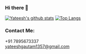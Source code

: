 ### Hi there 👋

[![Yateesh's github stats](https://github-readme-stats.vercel.app/api?username=ykgautam09&count_private=true&show_icons=true&theme=algolia)](https://github.com/anuraghazra/github-readme-stats)
[![Top Langs](https://github-readme-stats.vercel.app/api/top-langs/?username=ykgautam09&layout=compact&theme=midnight-purple)](https://github.com/anuraghazra/github-readme-stats)

### Contact Me:
+91 7895673337<br>
yateeshgautam1357@gmail.com

<!--
**ykgautam09/ykgautam09** is a ✨ _special_ ✨ repository because its `README.md` (this file) appears on your GitHub profile.

Here are some ideas to get you started:

- 🔭 I’m currently working on ...
- 🌱 I’m currently learning ...
- 👯 I’m looking to collaborate on ...
- 🤔 I’m looking for help with ...
- 💬 Ask me about ...
- 📫 How to reach me: ...
- 😄 Pronouns: ...
- ⚡ Fun fact: ...
-->
